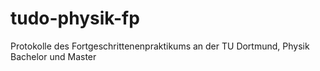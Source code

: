 # tudo-physik-fp
Protokolle des Fortgeschrittenenpraktikums an der TU Dortmund, Physik Bachelor und Master
